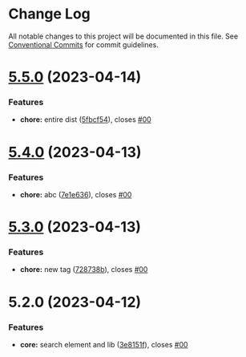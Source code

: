 # Change Log

All notable changes to this project will be documented in this file.
See [Conventional Commits](https://conventionalcommits.org) for commit guidelines.

# [5.5.0](https://github.com/sourcefuse/loopback4-microservice-catalog/compare/search-element-dont-use@5.4.0...search-element-dont-use@5.5.0) (2023-04-14)


### Features

* **chore:** entire dist ([5fbcf54](https://github.com/sourcefuse/loopback4-microservice-catalog/commit/5fbcf54c90a24dd1809fc1412a2208148fc75222)), closes [#00](https://github.com/sourcefuse/loopback4-microservice-catalog/issues/00)





# [5.4.0](https://github.com/sourcefuse/loopback4-microservice-catalog/compare/search-element-dont-use@5.3.0...search-element-dont-use@5.4.0) (2023-04-13)


### Features

* **chore:** abc ([7e1e636](https://github.com/sourcefuse/loopback4-microservice-catalog/commit/7e1e6361b63cd8ddb983beeebfff787660f42dea)), closes [#00](https://github.com/sourcefuse/loopback4-microservice-catalog/issues/00)





# [5.3.0](https://github.com/sourcefuse/loopback4-microservice-catalog/compare/search-element-dont-use@5.2.0...search-element-dont-use@5.3.0) (2023-04-13)


### Features

* **chore:** new tag ([728738b](https://github.com/sourcefuse/loopback4-microservice-catalog/commit/728738b0218c92e8fe3278251c036b435e098486)), closes [#00](https://github.com/sourcefuse/loopback4-microservice-catalog/issues/00)





# 5.2.0 (2023-04-12)


### Features

* **core:** search element and lib ([3e8151f](https://github.com/sourcefuse/loopback4-microservice-catalog/commit/3e8151fe5f7d65035a74a048d018ac56601277ea)), closes [#00](https://github.com/sourcefuse/loopback4-microservice-catalog/issues/00)
